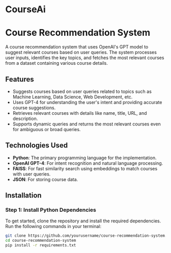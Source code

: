 # CourseAi
# Course Recommendation System

A course recommendation system that uses OpenAI's GPT model to suggest relevant courses based on user queries. The system processes user inputs, identifies the key topics, and fetches the most relevant courses from a dataset containing various course details.

## Features
- Suggests courses based on user queries related to topics such as Machine Learning, Data Science, Web Development, etc.
- Uses GPT-4 for understanding the user's intent and providing accurate course suggestions.
- Retrieves relevant courses with details like name, title, URL, and description.
- Supports dynamic queries and returns the most relevant courses even for ambiguous or broad queries.

## Technologies Used
- **Python**: The primary programming language for the implementation.
- **OpenAI GPT-4**: For intent recognition and natural language processing.
- **FAISS**: For fast similarity search using embeddings to match courses with user queries.
- **JSON**: For storing course data.

## Installation

### Step 1: Install Python Dependencies

To get started, clone the repository and install the required dependencies. Run the following commands in your terminal:

```bash
git clone https://github.com/yourusername/course-recommendation-system.git
cd course-recommendation-system
pip install -r requirements.txt

